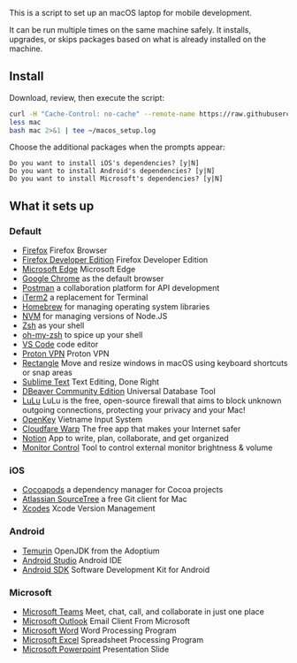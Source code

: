 This is a script to set up an macOS laptop for mobile development.

It can be run multiple times on the same machine safely.
It installs, upgrades, or skips packages
based on what is already installed on the machine.

## Install

Download, review, then execute the script:

```bash
curl -H "Cache-Control: no-cache" --remote-name https://raw.githubusercontent.com/acumenrev/laptop_setup/master/laptop_setup
less mac
bash mac 2>&1 | tee ~/macos_setup.log
```


Choose the additional packages when the prompts appear:

```
Do you want to install iOS's dependencies? [y|N]
Do you want to install Android's dependencies? [y|N]
Do you want to install Microsoft's dependencies? [y|N]
```

## What it sets up

### Default
- [Firefox] Firefox Browser
- [Firefox Developer Edition] Firefox Developer Edition
- [Microsoft Edge] Microsoft Edge
- [Google Chrome] as the default browser
- [Postman] a collaboration platform for API development
- [iTerm2] a replacement for Terminal
- [Homebrew] for managing operating system libraries
- [NVM] for managing versions of Node.JS
- [Zsh] as your shell
- [oh-my-zsh] to spice up your shell
- [VS Code] code editor
- [Proton VPN] Proton VPN
- [Rectangle] Move and resize windows in macOS using keyboard shortcuts or snap areas
- [Sublime Text] Text Editing, Done Right
- [DBeaver Community Edition]  Universal Database Tool 
- [LuLu] LuLu is the free, open-source firewall that aims to block unknown outgoing connections, protecting your privacy and your Mac! 
- [OpenKey] Vietname Input System
- [Cloudfare Warp] The free app that makes your Internet safer
- [Notion] App to write, plan, collaborate, and get organized
- [Monitor Control] Tool to control external monitor brightness & volume

[Firefox]: https://www.mozilla.org/en-US/firefox/new/
[Firefox Developer Edition]: https://www.mozilla.org/en-US/firefox/developer/
[Microsoft Edge]: https://www.microsoft.com/en-us/edge
[google chrome]: https://www.google.com/chrome/
[postman]: https://www.postman.com/
[iterm2]: https://www.iterm2.com/
[homebrew]: http://brew.sh/
[rvm]: https://rvm.io/
[nvm]: https://github.com/creationix/nvm
[zsh]: http://www.zsh.org/
[oh-my-zsh]: http://ohmyz.sh/
[vs code]: https://code.visualstudio.com/
[Proton VPN]: https://protonvpn.com/
[Rectangle]: https://rectangleapp.com/
[Sublime Text]: https://www.sublimetext.com/
[DBeaver Community Edition]: https://dbeaver.io/
[LuLu]: https://objective-see.org/products/lulu.html
[OpenKey]: https://open-key.org/
[Cloudfare Warp]: https://cloudflarewarp.com/
[Notion]: https://www.notion.so/
[Monitor Control]: https://github.com/MonitorControl/MonitorControl

### iOS

- [Cocoapods] a dependency manager for Cocoa projects
- [Atlassian SourceTree] a free Git client for Mac
- [Xcodes] Xcode Version Management

[cocoapods]: https://cocoapods.org/
[atlassian sourcetree]: https://www.sourcetreeapp.com/
[Xcodes]: https://github.com/XcodesOrg/XcodesApp

### Android

- [Temurin] OpenJDK from the Adoptium
- [Android Studio] Android IDE
- [Android SDK] Software Development Kit for Android

[temurin]: https://adoptium.net
[android studio]: https://developer.android.com/studio/index.html
[android sdk]: https://developer.android.com/studio/releases/sdk-tools


### Microsoft

- [Microsoft Teams] Meet, chat, call, and collaborate in just one place
- [Microsoft Outlook] Email Client From Microsoft
- [Microsoft Word] Word Processing Program
- [Microsoft Excel] Spreadsheet Processing Program
- [Microsoft Powerpoint] Presentation Slide

[Microsoft Teams]: https://www.microsoft.com/en-us/microsoft-teams/group-chat-software
[Microsoft Outlook]: https://outlook.live.com/owa/
[Microsoft Word]: https://www.microsoft.com/en-us/microsoft-365/word
[Microsoft Excel]: https://www.microsoft.com/en-us/microsoft-365/excel
[Microsoft Powerpoint]: https://www.microsoft.com/en-us/microsoft-365/powerpoint
